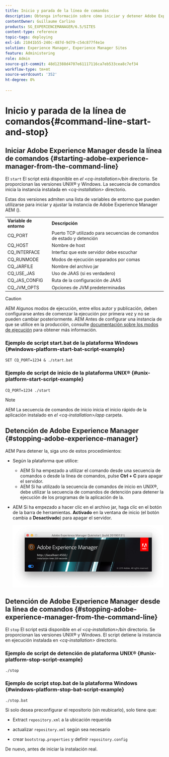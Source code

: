 ```yaml
---
title: Inicio y parada de la línea de comandos
description: Obtenga información sobre cómo iniciar y detener Adobe Experience Manager desde la línea de comandos.
contentOwner: Guillaume Carlino
products: SG_EXPERIENCEMANAGER/6.5/SITES
content-type: reference
topic-tags: deploying
exl-id: 21041b55-240c-487d-9d79-c54c877f4e1e
solution: Experience Manager, Experience Manager Sites
feature: Administering
role: Admin
source-git-commit: 48d12388d4707e61117116ca7eb533cea8c7ef34
workflow-type: tm+mt
source-wordcount: '352'
ht-degree: 0%

---
```


# Inicio y parada de la línea de comandos{#command-line-start-and-stop}

## Iniciar Adobe Experience Manager desde la línea de comandos {#starting-adobe-experience-manager-from-the-command-line}

El `start` El script está disponible en *el &lt;cq-installation>/bin* directorio. Se proporcionan las versiones UNIX® y Windows. La secuencia de comandos inicia la instancia instalada en *&lt;cq-installation>* directorio.

Estas dos versiones admiten una lista de variables de entorno que pueden utilizarse para iniciar y ajustar la instancia de Adobe Experience Manager AEM ().

<table>
 <tbody>
  <tr>
   <td><strong>Variable de entorno </strong></td>
   <td><strong>Descripción </strong></td>
  </tr>
  <tr>
   <td>CQ_PORT</td>
   <td>Puerto TCP utilizado para secuencias de comandos de estado y detención<br /> </td>
  </tr>
  <tr>
   <td>CQ_HOST</td>
   <td>Nombre de host<br /> </td>
  </tr>
  <tr>
   <td>CQ_INTERFACE</td>
   <td>Interfaz que este servidor debe escuchar<br /> </td>
  </tr>
  <tr>
   <td>CQ_RUNMODE</td>
   <td>Modos de ejecución separados por comas<br /> </td>
  </tr>
  <tr>
   <td>CQ_JARFILE</td>
   <td>Nombre del archivo jar<br /> </td>
  </tr>
  <tr>
   <td>CQ_USE_JAS</td>
   <td>Uso de JAAS (si es verdadero)<br /> </td>
  </tr>
  <tr>
   <td>CQ_JAS_CONFIG</td>
   <td>Ruta de la configuración de JAAS<br /> </td>
  </tr>
  <tr>
   <td>CQ_JVM_OPTS</td>
   <td>Opciones de JVM predeterminadas<br /> </td>
  </tr>
 </tbody>
</table>

>[!CAUTION]
>
>AEM Algunos modos de ejecución, entre ellos autor y publicación, deben configurarse antes de comenzar la ejecución por primera vez y no se pueden cambiar posteriormente. AEM Antes de configurar una instancia de que se utilice en la producción, consulte [documentación sobre los modos de ejecución](/help/sites-deploying/configure-runmodes.md) para obtener más información.

### Ejemplo de script start.bat de la plataforma Windows {#windows-platform-start-bat-script-example}

```shell
SET CQ_PORT=1234 & ./start.bat
```

### Ejemplo de script de inicio de la plataforma UNIX® {#unix-platform-start-script-example}

```shell
CQ_PORT=1234 ./start
```

>[!NOTE]
>
>AEM La secuencia de comandos de inicio inicia el inicio rápido de la aplicación instalado en *el &lt;cq-installation>/app* carpeta.

## Detención de Adobe Experience Manager {#stopping-adobe-experience-manager}

AEM Para detener la, siga uno de estos procedimientos:

* Según la plataforma que utilice:

   * AEM Si ha empezado a utilizar el comando desde una secuencia de comandos o desde la línea de comandos, pulse **Ctrl + C** para apagar el servidor.
   * AEM Si ha utilizado la secuencia de comandos de inicio en UNIX®, debe utilizar la secuencia de comandos de detención para detener la ejecución de los programas de la aplicación de la.

* AEM Si ha empezado a hacer clic en el archivo jar, haga clic en el botón de la barra de herramientas. **Activado** en la ventana de inicio (el botón cambia a **Desactivado**) para apagar el servidor.

  ![chlimage_1-63](assets/chlimage_1-63.png)

## Detención de Adobe Experience Manager desde la línea de comandos {#stopping-adobe-experience-manager-from-the-command-line}

El `stop` El script está disponible en *el &lt;cq-installation>/bin* directorio. Se proporcionan las versiones UNIX® y Windows. El script detiene la instancia en ejecución instalada en *&lt;cq-installation>* directorio.

### Ejemplo de script de detención de plataforma UNIX® {#unix-platform-stop-script-example}

```shell
./stop
```

### Ejemplo de script stop.bat de la plataforma Windows {#windows-platform-stop-bat-script-example}

```shell
./stop.bat
```

Si solo desea preconfigurar el repositorio (sin reubicarlo), solo tiene que:

* Extract `repository.xml` a la ubicación requerida

* actualizar `repository.xml` según sea necesario

* crear `bootstrap.properties` y definir `repository.config`

De nuevo, antes de iniciar la instalación real.
